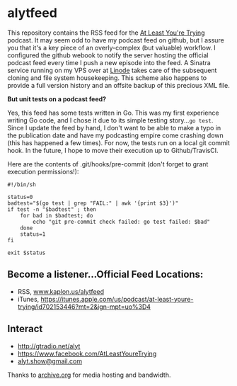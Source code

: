 # alytfeed

This repository contains the RSS feed for the [At Least You're Trying](http://gtradio.net/alyt) podcast.
It may seem odd to have my podcast feed on github, but I assure you that it's a key piece of an overly-complex (but valuable) workflow.
I configured the github webook to notify the server hosting the official podcast feed every time I push a new episode into the feed.
A Sinatra service running on my VPS over at [Linode](https://www.linode.com/?r=30991a143a3c99716fbc7fdcf81355338c4d2b64) takes care of the subsequent cloning and file system housekeeping.
This scheme also happens to provide a full version history and an offsite backup of this precious XML file.

**But unit tests on a podcast feed?**

Yes, this feed has some tests written in Go.
This was my first experience writing Go code, and I chose it due to its simple testing story...`go test`.
Since I update the feed by hand, I don't want to be able to make a typo in the publication date and have my podcasting empire come crashing down (this has happened a few times).
For now, the tests run on a local git commit hook. In the future, I hope to move their execution up to Github/TravisCI.

Here are the contents of .git/hooks/pre-commit (don't forget to grant execution permissions!):

    #!/bin/sh

    status=0
    badtest="$(go test | grep "FAIL:" | awk '{print $3}')"
    if test -n "$badtest" ; then
        for bad in $badtest; do
            echo "git pre-commit check failed: go test failed: $bad"
        done
        status=1
    fi

    exit $status

## Become a listener...Official Feed Locations:
- RSS, www.kaplon.us/alytfeed
- iTunes, https://itunes.apple.com/us/podcast/at-least-youre-trying/id702153446?mt=2&ign-mpt=uo%3D4

## Interact
- http://gtradio.net/alyt
- https://www.facebook.com/AtLeastYoureTrying
- alyt.show@gmail.com

Thanks to [archive.org](https://archive.org/donate) for media hosting and bandwidth.

